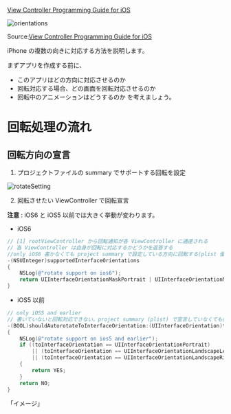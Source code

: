  [View Controller Programming Guide for iOS](http://developer.apple.com/library/ios/featuredarticles/ViewControllerPGforiPhoneOS/ViewControllerPGforiOS.pdf)

![orientations](https://raw.github.com/mixi-inc/iOSTraining/master/Doc/Images/2.4/orientations.png)

Source:[View Controller Programming Guide for iOS](http://developer.apple.com/library/ios/featuredarticles/ViewControllerPGforiPhoneOS/ViewControllerPGforiOS.pdf)

iPhone の複数の向きに対応する方法を説明します。

まずアプリを作成する前に、
- このアプリはどの方向に対応させるのか
- 回転対応する場合、どの画面を回転対応させるのか
- 回転中のアニメーションはどうするのか
を考えましょう。

# 回転処理の流れ

## 回転方向の宣言
1. プロジェクトファイルの summary でサポートする回転を設定

![rotateSetting](https://raw.github.com/mixi-inc/iOSTraining/master/Doc/Images/2.4/rotateSetting.png)

2. 回転させたい ViewController で回転宣言

**注意** : iOS6 と iOS5 以前では大きく挙動が変わります。

- iOS6
```objective-c
// [1] rootViewController から回転通知が各 ViewController に通達される
// 各 ViewController は自身が回転に対応するかどうかを返答する
//only iOS6 書かなくても project summary で設定している方向に回転する(plist 優先)
-(NSUInteger)supportedInterfaceOrientations
{
    NSLog(@"rotate support on ios6");
    return UIInterfaceOrientationMaskPortrait | UIInterfaceOrientationMaskLandscape;
}
```

- iOS5 以前
```objective-c
// only iOS5 and earlier
// 書いていないと回転対応できない。project summary (plist) で宣言していなくても回転する
-(BOOL)shouldAutorotateToInterfaceOrientation:(UIInterfaceOrientation)toInterfaceOrientation
{
    NSLog(@"rotate support on ios5 and earlier");
    if ((toInterfaceOrientation == UIInterfaceOrientationPortrait)
        || (toInterfaceOrientation == UIInterfaceOrientationLandscapeLeft)
        || (toInterfaceOrientation == UIInterfaceOrientationLandscapeRight))
    {
        return YES;
    }
    return NO;
}
```
「イメージ」
